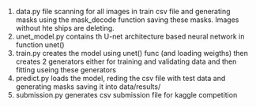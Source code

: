 1. data.py file scanning for all images in train csv file and generating masks using the mask_decode function saving these masks. Images without hte ships are deleting.
2. unet_model.py contains th U-net architecture based neural network in function unet()
3. train.py creates the model using unet() func (and loading weigths) then creates 2 generators either for training and validating data and then fitting useing these generators
4. predict.py loads the model, reding the csv file with test data and generating masks saving it into data/results/
5. submission.py generates csv submission file for kaggle competition
